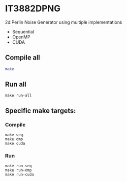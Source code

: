 # IT3882DPNG
2d Perlin Noise Generator using multiple implementations
- Sequential
- OpenMP
- CUDA

## Compile all
```bash
make
```
## Run all
```
make run-all
```
## Specific make targets:

### Compile
```
make seq
make omp
make cuda
```
### Run
```
make run-seq
make run-omp
make run-cuda
```